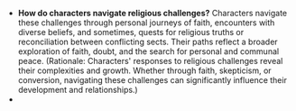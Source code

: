 - **How do characters navigate religious challenges?** Characters navigate these challenges through personal journeys of faith, encounters with diverse beliefs, and sometimes, quests for religious truths or reconciliation between conflicting sects. Their paths reflect a broader exploration of faith, doubt, and the search for personal and communal peace. (Rationale: Characters' responses to religious challenges reveal their complexities and growth. Whether through faith, skepticism, or conversion, navigating these challenges can significantly influence their development and relationships.)
- 